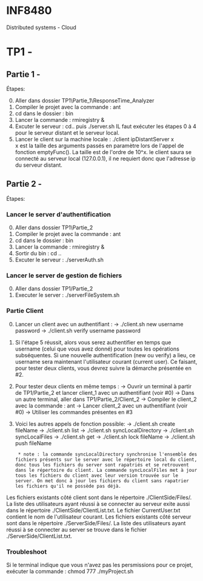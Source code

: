 # INF8480
Distributed systems - Cloud

# TP1 -
## Partie 1 -

Étapes:

0. Aller dans dossier TP1\Partie_1\ResponseTime_Analyzer
1. Compiler le projet avec la commande : ant
2. cd dans le dossier : bin
3. Lancer la commande : rmiregistry &
4. Excuter le serveur : cd.. puis ./server.sh
	IL faut exécuter les étapes 0 à 4 pour le serveur distant et le serveur local.
5. Lancer le client sur la machine locale : ./client ipDistantServer x	
	x est la taille des arguments passés en paramètre lors de l'appel de fonction emptyFunc(). La taille est de l'ordre de 10^x.
    le client saura se connecté au serveur local (127.0.0.1), il ne requiert donc que l'adresse ip du serveur distant.
	

## Partie 2 - 

Étapes:

### Lancer le server d'authentification
0. Aller dans dossier TP1\Partie_2
1. Compiler le projet avec la commande : ant
2. cd dans le dossier : bin
3. Lancer la commande : rmiregistry &
4. Sortir du bin : cd ..
5. Excuter le serveur : ./serverAuth.sh 

### Lancer le server de gestion de fichiers
0. Aller dans dossier TP1/Partie_2
1. Executer le server : ./serverFileSystem.sh

### Partie Client
0. Lancer un client avec un authentifiant :
	-> ./client.sh new username password
	-> ./client.sh verify username password
1. Si l'étape 5 réussit, alors vous serez authentifier en temps que username (celui que vous avez donné) pour toutes les opérations subséquentes. Si une nouvelle authentification (new ou verify) a lieu, ce username sera maintenant l'utilisateur courant (current user). Ce faisant, pour tester deux clients, vous devrez suivre la démarche présentée en #2. 
2. Pour tester deux clients en même temps :
        -> Ouvrir un terminal à partir de TP1/Partie_2 et lancer client_1 avec un authentifiant (voir #0)
        -> Dans un autre terminal, aller dans TP1/Partie_2/Client_2
        -> Compiler le client_2 avec la commande : ant
        -> Lancer client_2 avec un authentifiant (voir #0)
        -> Utiliser les commandes présentes en #3

3. Voici les autres appels de fonction possible:
	-> ./client.sh create fileName
	-> ./client.sh list
	-> ./client.sh syncLocalDirectory
       -> ./client.sh syncLocalFiles
	-> ./client.sh get
	-> ./client.sh lock fileName
	-> ./client.sh push fileName
        
        * note : la commande syncLocalDirectory synchronise l'ensemble des fichiers présents sur le server avec le répertoire local du client, donc tous les fichiers du server sont rapatriés et se retrouvent dans le répertoire du client. La commande syncLocalFiles met à jour tous les fichiers du client avec leur version trouvée sur le server. On met donc à jour les fichiers du client sans rapatrier les fichiers qu'il ne possède pas déjà.


Les fichiers existants côté client sont dans le répertoire ./ClientSide/Files/. La liste des utilisateurs ayant réussi à se connecter au serveur exite aussi dans le répertoire ./ClientSide/ClientList.txt. Le fichier CurrentUser.txt contient le nom de l'utilisateur courant.
Les fichiers existants côté serveur sont dans le répertoire ./ServerSide/Files/. La liste des utilisateurs ayant réussi à se connecter au server se trouve dans le fichier ./ServerSide/ClientList.txt.  

### Troubleshoot
Si le terminal indique que vous n'avez pas les persmissions pour ce projet, exécuter la commande : chmod 777 ./myProject.sh
